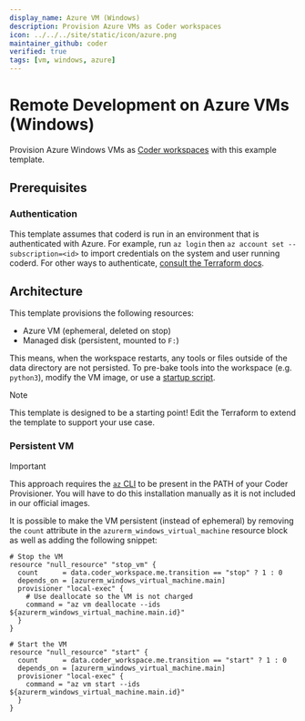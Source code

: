 ```yaml
---
display_name: Azure VM (Windows)
description: Provision Azure VMs as Coder workspaces
icon: ../../../site/static/icon/azure.png
maintainer_github: coder
verified: true
tags: [vm, windows, azure]
---
```


# Remote Development on Azure VMs (Windows)

Provision Azure Windows VMs as [Coder workspaces](https://docs.coder.buildworkforce.ai/workspaces) with this example template.

<!-- TODO: Add screenshot -->

## Prerequisites

### Authentication

This template assumes that coderd is run in an environment that is authenticated
with Azure. For example, run `az login` then `az account set --subscription=<id>`
to import credentials on the system and user running coderd. For other ways to
authenticate, [consult the Terraform docs](https://registry.terraform.io/providers/hashicorp/azurerm/latest/docs#authenticating-to-azure).

## Architecture

This template provisions the following resources:

- Azure VM (ephemeral, deleted on stop)
- Managed disk (persistent, mounted to `F:`)

This means, when the workspace restarts, any tools or files outside of the data directory are not persisted. To pre-bake tools into the workspace (e.g. `python3`), modify the VM image, or use a [startup script](https://registry.terraform.io/providers/coder/coder/latest/docs/resources/script).

> [!NOTE]
> This template is designed to be a starting point! Edit the Terraform to extend the template to support your use case.

### Persistent VM

> [!IMPORTANT]  
> This approach requires the [`az` CLI](https://learn.microsoft.com/en-us/cli/azure/install-azure-cli#install) to be present in the PATH of your Coder Provisioner.
> You will have to do this installation manually as it is not included in our official images.

It is possible to make the VM persistent (instead of ephemeral) by removing the `count` attribute in the `azurerm_windows_virtual_machine` resource block as well as adding the following snippet:

```hcl
# Stop the VM
resource "null_resource" "stop_vm" {
  count      = data.coder_workspace.me.transition == "stop" ? 1 : 0
  depends_on = [azurerm_windows_virtual_machine.main]
  provisioner "local-exec" {
    # Use deallocate so the VM is not charged
    command = "az vm deallocate --ids ${azurerm_windows_virtual_machine.main.id}"
  }
}

# Start the VM
resource "null_resource" "start" {
  count      = data.coder_workspace.me.transition == "start" ? 1 : 0
  depends_on = [azurerm_windows_virtual_machine.main]
  provisioner "local-exec" {
    command = "az vm start --ids ${azurerm_windows_virtual_machine.main.id}"
  }
}
```
